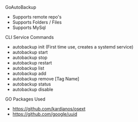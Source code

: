 
GoAutoBackup

- Supports remote repo's
- Supports Folders / Files
- Supports MySql

CLI Service Commands
- autobackup init (First time use, creates a systemd service)
- autobackup start 
- autobackup stop
- autobackup restart
- autobackup list
- autobackup add
- autobackup remove [Tag Name]
- autobackup status
- autobackup disable

GO Packages Used
- https://github.com/kardianos/osext
- https://github.com/google/uuid

